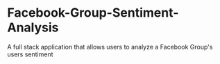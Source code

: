 # Facebook-Group-Sentiment-Analysis
A full stack application that allows users to analyze a Facebook Group's users sentiment

